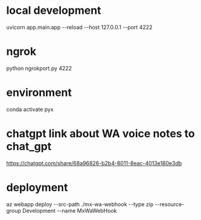 
# local development
uvicorn app.main:app --reload --host 127.0.0.1 --port 4222

# ngrok
python ngrokport.py 4222

# environment
conda activate pyx

# chatgpt link about WA voice notes to chat_gpt
https://chatgpt.com/share/68a96826-b2b4-8011-8eac-4013e180e3db

# deployment
az webapp deploy --src-path ./mx-wa-webhook --type zip --resource-group Development --name MxWaWebHook